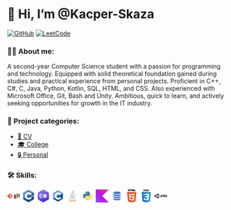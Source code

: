 # 👋 Hi, I’m @Kacper-Skaza
<!-- https://shields.io/badges/static-badge -->
[![GitHub](https://img.shields.io/badge/GitHub-black?logo=github)](https://github.com/Kacper-Skaza)
[![LeetCode](https://img.shields.io/badge/LeetCode-black?logo=LeetCode)](https://leetcode.com/u/Kacper-Skaza)
<!--[![LinkedIn](https://custom-icon-badges.demolab.com/badge/LinkedIn-0A66C2?logo=linkedin-white&logoColor=fff)](#)-->

### 👨‍💻 About me:
A second-year Computer Science student with a passion for programming and technology. Equipped with solid theoretical foundation gained during studies and practical experience from personal projects. Proficient in C++, C#, C, Java, Python, Kotlin, SQL, HTML, and CSS. Also experienced with Microsoft Office, Git, Bash and Unity. Ambitious, quick to learn, and actively seeking opportunities for growth in the IT industry.

### 📂 Project categories:
- [📄 CV](https://github.com/stars/Kacper-Skaza/lists/cv)
- [🎓 College](https://github.com/stars/Kacper-Skaza/lists/college)
- [🔒 Personal](https://github.com/stars/Kacper-Skaza/lists/personal)

### 🛠️ Skills:
<!-- https://github.com/github/explore/tree/main/topics -->
<code><img height="30" src="https://raw.githubusercontent.com/github/explore/main/topics/git/git.png"></code>
<code><img height="30" src="https://raw.githubusercontent.com/github/explore/main/topics/cpp/cpp.png"></code>
<code><img height="30" src="https://raw.githubusercontent.com/github/explore/main/topics/csharp/csharp.png"></code>
<code><img height="30" src="https://raw.githubusercontent.com/github/explore/main/topics/c/c.png"></code>
<code><img height="30" src="https://raw.githubusercontent.com/github/explore/main/topics/java/java.png"></code>
<code><img height="30" src="https://raw.githubusercontent.com/github/explore/main/topics/python/python.png"></code>
<code><img height="30" src="https://raw.githubusercontent.com/github/explore/main/topics/kotlin/kotlin.png"></code>
<code><img height="30" src="https://raw.githubusercontent.com/github/explore/main/topics/sql/sql.png"></code>
<code><img height="30" src="https://raw.githubusercontent.com/github/explore/main/topics/html/html.png"></code>
<code><img height="30" src="https://raw.githubusercontent.com/github/explore/main/topics/css/css.png"></code>
<code><img height="30" src="https://raw.githubusercontent.com/github/explore/main/topics/unity/unity.png"></code>

<!---
Kacper-Skaza/Kacper-Skaza is a ✨ special ✨ repository because its `README.md` (this file) appears on your GitHub profile.
You can click the Preview link to take a look at your changes.
--->

